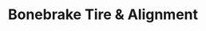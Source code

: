---
title: "Bonebrake Tire & Alignment"
url: /hagerstown/bonebrake-tire-and-alignment/
shop: car repair
---